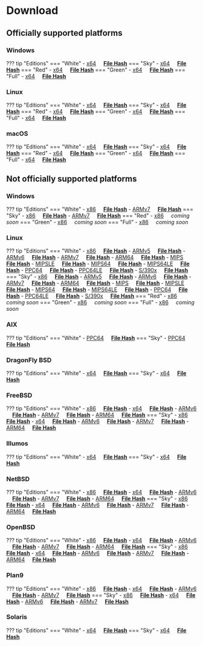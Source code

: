 # Download

## Officially supported platforms

### Windows

??? tip "Editions"
    === "White"
        - [x64](../../dl/1.0.1/white/windows/dixer_amd64.exe) &nbsp;&nbsp;&nbsp; **<a href="../../dl/?info=1.0.1/white/windows/dixer_amd64.exe" target="_blank">File Hash</a>**
    === "Sky"
        - [x64](../../dl/1.0.1/sky/windows/dixer_amd64.exe) &nbsp;&nbsp;&nbsp; **<a href="../../dl/?info=1.0.1/sky/windows/dixer_amd64.exe" target="_blank">File Hash</a>**
    === "Red"
        - [x64](../../dl/1.0.1/red/windows/dixer_amd64.exe) &nbsp;&nbsp;&nbsp; **<a href="../../dl/?info=1.0.1/red/windows/dixer_amd64.exe" target="_blank">File Hash</a>**
    === "Green"
        - [x64](../../dl/1.0.1/green/windows/dixer_amd64.exe) &nbsp;&nbsp;&nbsp; **<a href="../../dl/?info=1.0.1/green/windows/dixer_amd64.exe" target="_blank">File Hash</a>**
    === "Full"
        - [x64](../../dl/1.0.1/full/windows/dixer_amd64.exe) &nbsp;&nbsp;&nbsp; **<a href="../../dl/?info=1.0.1/full/windows/dixer_amd64.exe" target="_blank">File Hash</a>**

### Linux

??? tip "Editions"
    === "White"
        - [x64](../../dl/1.0.1/white/linux/dixer_amd64) &nbsp;&nbsp;&nbsp; **<a href="../../dl/?info=1.0.1/white/linux/dixer_amd64" target="_blank">File Hash</a>**
    === "Sky"
        - [x64](../../dl/1.0.1/sky/linux/dixer_amd64) &nbsp;&nbsp;&nbsp; **<a href="../../dl/?info=1.0.1/sky/linux/dixer_amd64" target="_blank">File Hash</a>**
    === "Red"
        - [x64](../../dl/1.0.1/red/linux/dixer_amd64) &nbsp;&nbsp;&nbsp; **<a href="../../dl/?info=1.0.1/red/linux/dixer_amd64" target="_blank">File Hash</a>**
    === "Green"
        - [x64](../../dl/1.0.1/green/linux/dixer_amd64) &nbsp;&nbsp;&nbsp; **<a href="../../dl/?info=1.0.1/green/linux/dixer_amd64" target="_blank">File Hash</a>**
    === "Full"
        - [x64](../../dl/1.0.1/full/linux/dixer_amd64) &nbsp;&nbsp;&nbsp; **<a href="../../dl/?info=1.0.1/full/linux/dixer_amd64" target="_blank">File Hash</a>**

### macOS

??? tip "Editions"
    === "White"
        - [x64](../../dl/1.0.1/white/darwin/dixer_amd64) &nbsp;&nbsp;&nbsp; **<a href="../../dl/?info=1.0.1/white/darwin/dixer_amd64" target="_blank">File Hash</a>**
    === "Sky"
        - [x64](../../dl/1.0.1/sky/darwin/dixer_amd64) &nbsp;&nbsp;&nbsp; **<a href="../../dl/?info=1.0.1/sky/darwin/dixer_amd64" target="_blank">File Hash</a>**
    === "Red"
        - [x64](../../dl/1.0.1/red/darwin/dixer_amd64) &nbsp;&nbsp;&nbsp; **<a href="../../dl/?info=1.0.1/red/darwin/dixer_amd64" target="_blank">File Hash</a>**
    === "Green"
        - [x64](../../dl/1.0.1/green/darwin/dixer_amd64) &nbsp;&nbsp;&nbsp; **<a href="../../dl/?info=1.0.1/green/darwin/dixer_amd64" target="_blank">File Hash</a>**
    === "Full"
        - [x64](../../dl/1.0.1/full/darwin/dixer_amd64) &nbsp;&nbsp;&nbsp; **<a href="../../dl/?info=1.0.1/full/darwin/dixer_amd64" target="_blank">File Hash</a>**

## Not officially supported platforms

### Windows

??? tip "Editions"
    === "White"
        - [x86](../../dl/1.0.1/white/windows/dixer_386.exe) &nbsp;&nbsp;&nbsp; **<a href="../../dl/?info=1.0.1/white/windows/dixer_386.exe" target="_blank">File Hash</a>**
        - [ARMv7](../../dl/1.0.1/white/windows/dixer_armV7.exe) &nbsp;&nbsp;&nbsp; **<a href="../../dl/?info=1.0.1/white/windows/dixer_armV7.exe" target="_blank">File Hash</a>**
    === "Sky"
        - [x86](../../dl/1.0.1/sky/windows/dixer_386.exe) &nbsp;&nbsp;&nbsp; **<a href="../../dl/?info=1.0.1/sky/windows/dixer_386.exe" target="_blank">File Hash</a>**
        - [ARMv7](../../dl/1.0.1/white/windows/dixer_armV7.exe) &nbsp;&nbsp;&nbsp; **<a href="../../dl/?info=1.0.1/sky/windows/dixer_armV7.exe" target="_blank">File Hash</a>**
    === "Red"
        - [x86](../../dl/1.0.1/red/windows/dixer_386.exe) &nbsp;&nbsp;&nbsp; *coming soon*
    === "Green"
        - [x86](../../dl/1.0.1/green/windows/dixer_386.exe) &nbsp;&nbsp;&nbsp; *coming soon*
    === "Full"
        - [x86](../../dl/1.0.1/full/windows/dixer_386.exe) &nbsp;&nbsp;&nbsp; *coming soon*

### Linux

??? tip "Editions"
    === "White"
        - [x86](../../dl/1.0.1/white/linux/dixer_386) &nbsp;&nbsp;&nbsp; **<a href="../../dl/?info=1.0.1/white/linux/dixer_386" target="_blank">File Hash</a>**
        - [ARMv5](../../dl/1.0.1/white/linux/dixer_armV5) &nbsp;&nbsp;&nbsp; **<a href="../../dl/?info=1.0.1/white/linux/dixer_armV5" target="_blank">File Hash</a>**
        - [ARMv6](../../dl/1.0.1/white/linux/dixer_armV6) &nbsp;&nbsp;&nbsp; **<a href="../../dl/?info=1.0.1/white/linux/dixer_armV6" target="_blank">File Hash</a>**
        - [ARMv7](../../dl/1.0.1/white/linux/dixer_armV7) &nbsp;&nbsp;&nbsp; **<a href="../../dl/?info=1.0.1/white/linux/dixer_armV7" target="_blank">File Hash</a>**
        - [ARM64](../../dl/1.0.1/white/linux/dixer_arm64) &nbsp;&nbsp;&nbsp; **<a href="../../dl/?info=1.0.1/white/linux/dixer_arm64" target="_blank">File Hash</a>**
        - [MIPS](../../dl/1.0.1/white/linux/dixer_mips) &nbsp;&nbsp;&nbsp; **<a href="../../dl/?info=1.0.1/white/linux/dixer_mips" target="_blank">File Hash</a>**
        - [MIPSLE](../../dl/1.0.1/white/linux/dixer_mipsle) &nbsp;&nbsp;&nbsp; **<a href="../../dl/?info=1.0.1/white/linux/dixer_mipsle" target="_blank">File Hash</a>**
        - [MIPS64](../../dl/1.0.1/white/linux/dixer_mips64) &nbsp;&nbsp;&nbsp; **<a href="../../dl/?info=1.0.1/white/linux/dixer_mips64" target="_blank">File Hash</a>**
        - [MIPS64LE](../../dl/1.0.1/white/linux/dixer_mips64le) &nbsp;&nbsp;&nbsp; **<a href="../../dl/?info=1.0.1/white/linux/dixer_mips64le" target="_blank">File Hash</a>**
        - [PPC64](../../dl/1.0.1/white/linux/dixer_ppc64) &nbsp;&nbsp;&nbsp; **<a href="../../dl/?info=1.0.1/white/linux/dixer_ppc64" target="_blank">File Hash</a>**
        - [PPC64LE](../../dl/1.0.1/white/linux/dixer_ppc64le) &nbsp;&nbsp;&nbsp; **<a href="../../dl/?info=1.0.1/white/linux/dixer_ppc64le" target="_blank">File Hash</a>**
        - [S/390x](../../dl/1.0.1/white/linux/dixer_s390x) &nbsp;&nbsp;&nbsp; **<a href="../../dl/?info=1.0.1/white/linux/dixer_s390x" target="_blank">File Hash</a>**
    === "Sky"
        - [x86](../../dl/1.0.1/sky/linux/dixer_386) &nbsp;&nbsp;&nbsp; **<a href="../../dl/?info=1.0.1/sky/linux/dixer_386" target="_blank">File Hash</a>**
        - [ARMv5](../../dl/1.0.1/sky/linux/dixer_armV5) &nbsp;&nbsp;&nbsp; **<a href="../../dl/?info=1.0.1/sky/linux/dixer_armV5" target="_blank">File Hash</a>**
        - [ARMv6](../../dl/1.0.1/sky/linux/dixer_armV6) &nbsp;&nbsp;&nbsp; **<a href="../../dl/?info=1.0.1/sky/linux/dixer_armV6" target="_blank">File Hash</a>**
        - [ARMv7](../../dl/1.0.1/sky/linux/dixer_armV7) &nbsp;&nbsp;&nbsp; **<a href="../../dl/?info=1.0.1/sky/linux/dixer_armV7" target="_blank">File Hash</a>**
        - [ARM64](../../dl/1.0.1/sky/linux/dixer_arm64) &nbsp;&nbsp;&nbsp; **<a href="../../dl/?info=1.0.1/sky/linux/dixer_arm64" target="_blank">File Hash</a>**
        - [MIPS](../../dl/1.0.1/sky/linux/dixer_mips) &nbsp;&nbsp;&nbsp; **<a href="../../dl/?info=1.0.1/sky/linux/dixer_mips" target="_blank">File Hash</a>**
        - [MIPSLE](../../dl/1.0.1/sky/linux/dixer_mipsle) &nbsp;&nbsp;&nbsp; **<a href="../../dl/?info=1.0.1/sky/linux/dixer_mipsle" target="_blank">File Hash</a>**
        - [MIPS64](../../dl/1.0.1/sky/linux/dixer_mips64) &nbsp;&nbsp;&nbsp; **<a href="../../dl/?info=1.0.1/sky/linux/dixer_mips64" target="_blank">File Hash</a>**
        - [MIPS64LE](../../dl/1.0.1/sky/linux/dixer_mips64le) &nbsp;&nbsp;&nbsp; **<a href="../../dl/?info=1.0.1/sky/linux/dixer_mips64le" target="_blank">File Hash</a>**
        - [PPC64](../../dl/1.0.1/sky/linux/dixer_ppc64) &nbsp;&nbsp;&nbsp; **<a href="../../dl/?info=1.0.1/sky/linux/dixer_ppc64" target="_blank">File Hash</a>**
        - [PPC64LE](../../dl/1.0.1/sky/linux/dixer_ppc64le) &nbsp;&nbsp;&nbsp; **<a href="../../dl/?info=1.0.1/sky/linux/dixer_ppc64le" target="_blank">File Hash</a>**
        - [S/390x](../../dl/1.0.1/sky/linux/dixer_s390x) &nbsp;&nbsp;&nbsp; **<a href="../../dl/?info=1.0.1/sky/linux/dixer_s390x" target="_blank">File Hash</a>**
    === "Red"
        - [x86](../../dl/1.0.1/red/linux/dixer_386) &nbsp;&nbsp;&nbsp; *coming soon*
    === "Green"
        - [x86](../../dl/1.0.1/green/linux/dixer_386) &nbsp;&nbsp;&nbsp; *coming soon*
    === "Full"
        - [x86](../../dl/1.0.1/full/linux/dixer_386) &nbsp;&nbsp;&nbsp; *coming soon*

### AIX

??? tip "Editions"
    === "White"
        - [PPC64](../../dl/1.0.1/white/aix/dixer_ppc64) &nbsp;&nbsp;&nbsp; **<a href="../../dl/?info=1.0.1/white/aix/dixer_ppc64" target="_blank">File Hash</a>**
    === "Sky"
        - [PPC64](../../dl/1.0.1/sky/aix/dixer_ppc64) &nbsp;&nbsp;&nbsp; **<a href="../../dl/?info=1.0.1/sky/aix/dixer_ppc64" target="_blank">File Hash</a>**

### DragonFly BSD

??? tip "Editions"
    === "White"
        - [x64](../../dl/1.0.1/white/dragonfly/dixer_amd64) &nbsp;&nbsp;&nbsp; **<a href="../../dl/?info=1.0.1/white/dragonfly/dixer_amd64" target="_blank">File Hash</a>**
    === "Sky"
        - [x64](../../dl/1.0.1/sky/dragonfly/dixer_amd64) &nbsp;&nbsp;&nbsp; **<a href="../../dl/?info=1.0.1/sky/dragonfly/dixer_amd64" target="_blank">File Hash</a>**

### FreeBSD

??? tip "Editions"
    === "White"
        - [x86](../../dl/1.0.1/white/freebsd/dixer_386) &nbsp;&nbsp;&nbsp; **<a href="../../dl/?info=1.0.1/white/freebsd/dixer_386" target="_blank">File Hash</a>**
        - [x64](../../dl/1.0.1/white/freebsd/dixer_amd64) &nbsp;&nbsp;&nbsp; **<a href="../../dl/?info=1.0.1/white/freebsd/dixer_amd64" target="_blank">File Hash</a>**
        - [ARMv6](../../dl/1.0.1/white/freebsd/dixer_armV6) &nbsp;&nbsp;&nbsp; **<a href="../../dl/?info=1.0.1/white/freebsd/dixer_armV6" target="_blank">File Hash</a>**
        - [ARMv7](../../dl/1.0.1/white/freebsd/dixer_armV7) &nbsp;&nbsp;&nbsp; **<a href="../../dl/?info=1.0.1/white/freebsd/dixer_armV7" target="_blank">File Hash</a>**
        - [ARM64](../../dl/1.0.1/white/freebsd/dixer_arm64) &nbsp;&nbsp;&nbsp; **<a href="../../dl/?info=1.0.1/white/freebsd/dixer_arm64" target="_blank">File Hash</a>**
    === "Sky"
        - [x86](../../dl/1.0.1/sky/freebsd/dixer_386) &nbsp;&nbsp;&nbsp; **<a href="../../dl/?info=1.0.1/sky/freebsd/dixer_386" target="_blank">File Hash</a>**
        - [x64](../../dl/1.0.1/sky/freebsd/dixer_amd64) &nbsp;&nbsp;&nbsp; **<a href="../../dl/?info=1.0.1/sky/freebsd/dixer_amd64" target="_blank">File Hash</a>**
        - [ARMv6](../../dl/1.0.1/sky/freebsd/dixer_armV6) &nbsp;&nbsp;&nbsp; **<a href="../../dl/?info=1.0.1/sky/freebsd/dixer_armV6" target="_blank">File Hash</a>**
        - [ARMv7](../../dl/1.0.1/sky/freebsd/dixer_armV7) &nbsp;&nbsp;&nbsp; **<a href="../../dl/?info=1.0.1/sky/freebsd/dixer_armV7" target="_blank">File Hash</a>**
        - [ARM64](../../dl/1.0.1/sky/freebsd/dixer_arm64) &nbsp;&nbsp;&nbsp; **<a href="../../dl/?info=1.0.1/sky/freebsd/dixer_arm64" target="_blank">File Hash</a>**

### Illumos

??? tip "Editions"
    === "White"
        - [x64](../../dl/1.0.1/white/illumos/dixer_amd64) &nbsp;&nbsp;&nbsp; **<a href="../../dl/?info=1.0.1/white/illumos/dixer_amd64" target="_blank">File Hash</a>**
    === "Sky"
        - [x64](../../dl/1.0.1/sky/illumos/dixer_amd64) &nbsp;&nbsp;&nbsp; **<a href="../../dl/?info=1.0.1/sky/illumos/dixer_amd64" target="_blank">File Hash</a>**

### NetBSD

??? tip "Editions"
    === "White"
        - [x86](../../dl/1.0.1/white/netbsd/dixer_386) &nbsp;&nbsp;&nbsp; **<a href="../../dl/?info=1.0.1/white/netbsd/dixer_386" target="_blank">File Hash</a>**
        - [x64](../../dl/1.0.1/white/netbsd/dixer_amd64) &nbsp;&nbsp;&nbsp; **<a href="../../dl/?info=1.0.1/white/netbsd/dixer_amd64" target="_blank">File Hash</a>**
        - [ARMv6](../../dl/1.0.1/white/netbsd/dixer_armV6) &nbsp;&nbsp;&nbsp; **<a href="../../dl/?info=1.0.1/white/netbsd/dixer_armV6" target="_blank">File Hash</a>**
        - [ARMv7](../../dl/1.0.1/white/netbsd/dixer_armV7) &nbsp;&nbsp;&nbsp; **<a href="../../dl/?info=1.0.1/white/netbsd/dixer_armV7" target="_blank">File Hash</a>**
        - [ARM64](../../dl/1.0.1/white/netbsd/dixer_arm64) &nbsp;&nbsp;&nbsp; **<a href="../../dl/?info=1.0.1/white/netbsd/dixer_arm64" target="_blank">File Hash</a>**
    === "Sky"
        - [x86](../../dl/1.0.1/sky/netbsd/dixer_386) &nbsp;&nbsp;&nbsp; **<a href="../../dl/?info=1.0.1/sky/netbsd/dixer_386" target="_blank">File Hash</a>**
        - [x64](../../dl/1.0.1/sky/netbsd/dixer_amd64) &nbsp;&nbsp;&nbsp; **<a href="../../dl/?info=1.0.1/sky/netbsd/dixer_amd64" target="_blank">File Hash</a>**
        - [ARMv6](../../dl/1.0.1/sky/netbsd/dixer_armV6) &nbsp;&nbsp;&nbsp; **<a href="../../dl/?info=1.0.1/sky/netbsd/dixer_armV6" target="_blank">File Hash</a>**
        - [ARMv7](../../dl/1.0.1/sky/netbsd/dixer_armV7) &nbsp;&nbsp;&nbsp; **<a href="../../dl/?info=1.0.1/sky/netbsd/dixer_armV7" target="_blank">File Hash</a>**
        - [ARM64](../../dl/1.0.1/sky/netbsd/dixer_arm64) &nbsp;&nbsp;&nbsp; **<a href="../../dl/?info=1.0.1/sky/netbsd/dixer_arm64" target="_blank">File Hash</a>**

### OpenBSD

??? tip "Editions"
    === "White"
        - [x86](../../dl/1.0.1/white/openbsd/dixer_386) &nbsp;&nbsp;&nbsp; **<a href="../../dl/?info=1.0.1/white/openbsd/dixer_386" target="_blank">File Hash</a>**
        - [x64](../../dl/1.0.1/white/openbsd/dixer_amd64) &nbsp;&nbsp;&nbsp; **<a href="../../dl/?info=1.0.1/white/openbsd/dixer_amd64" target="_blank">File Hash</a>**
        - [ARMv6](../../dl/1.0.1/white/openbsd/dixer_armV6) &nbsp;&nbsp;&nbsp; **<a href="../../dl/?info=1.0.1/white/openbsd/dixer_armV6" target="_blank">File Hash</a>**
        - [ARMv7](../../dl/1.0.1/white/openbsd/dixer_armV7) &nbsp;&nbsp;&nbsp; **<a href="../../dl/?info=1.0.1/white/openbsd/dixer_armV7" target="_blank">File Hash</a>**
        - [ARM64](../../dl/1.0.1/white/openbsd/dixer_arm64) &nbsp;&nbsp;&nbsp; **<a href="../../dl/?info=1.0.1/white/openbsd/dixer_arm64" target="_blank">File Hash</a>**
    === "Sky"
        - [x86](../../dl/1.0.1/sky/openbsd/dixer_386) &nbsp;&nbsp;&nbsp; **<a href="../../dl/?info=1.0.1/sky/openbsd/dixer_386" target="_blank">File Hash</a>**
        - [x64](../../dl/1.0.1/sky/openbsd/dixer_amd64) &nbsp;&nbsp;&nbsp; **<a href="../../dl/?info=1.0.1/sky/openbsd/dixer_amd64" target="_blank">File Hash</a>**
        - [ARMv6](../../dl/1.0.1/sky/openbsd/dixer_armV6) &nbsp;&nbsp;&nbsp; **<a href="../../dl/?info=1.0.1/sky/openbsd/dixer_armV6" target="_blank">File Hash</a>**
        - [ARMv7](../../dl/1.0.1/sky/openbsd/dixer_armV7) &nbsp;&nbsp;&nbsp; **<a href="../../dl/?info=1.0.1/sky/openbsd/dixer_armV7" target="_blank">File Hash</a>**
        - [ARM64](../../dl/1.0.1/sky/openbsd/dixer_arm64) &nbsp;&nbsp;&nbsp; **<a href="../../dl/?info=1.0.1/sky/openbsd/dixer_arm64" target="_blank">File Hash</a>**

### Plan9

??? tip "Editions"
    === "White"
        - [x86](../../dl/1.0.1/white/plan9/dixer_386) &nbsp;&nbsp;&nbsp; **<a href="../../dl/?info=1.0.1/white/plan9/dixer_386" target="_blank">File Hash</a>**
        - [x64](../../dl/1.0.1/white/plan9/dixer_amd64) &nbsp;&nbsp;&nbsp; **<a href="../../dl/?info=1.0.1/white/plan9/dixer_amd64" target="_blank">File Hash</a>**
        - [ARMv6](../../dl/1.0.1/white/plan9/dixer_armV6) &nbsp;&nbsp;&nbsp; **<a href="../../dl/?info=1.0.1/white/plan9/dixer_armV6" target="_blank">File Hash</a>**
        - [ARMv7](../../dl/1.0.1/white/plan9/dixer_armV7) &nbsp;&nbsp;&nbsp; **<a href="../../dl/?info=1.0.1/white/plan9/dixer_armV7" target="_blank">File Hash</a>**
    === "Sky"
        - [x86](../../dl/1.0.1/sky/plan9/dixer_386) &nbsp;&nbsp;&nbsp; **<a href="../../dl/?info=1.0.1/sky/plan9/dixer_386" target="_blank">File Hash</a>**
        - [x64](../../dl/1.0.1/sky/plan9/dixer_amd64) &nbsp;&nbsp;&nbsp; **<a href="../../dl/?info=1.0.1/sky/plan9/dixer_amd64" target="_blank">File Hash</a>**
        - [ARMv6](../../dl/1.0.1/sky/plan9/dixer_armV6) &nbsp;&nbsp;&nbsp; **<a href="../../dl/?info=1.0.1/sky/plan9/dixer_armV6" target="_blank">File Hash</a>**
        - [ARMv7](../../dl/1.0.1/sky/plan9/dixer_armV7) &nbsp;&nbsp;&nbsp; **<a href="../../dl/?info=1.0.1/sky/plan9/dixer_armV7" target="_blank">File Hash</a>**

### Solaris

??? tip "Editions"
    === "White"
        - [x64](../../dl/1.0.1/white/solaris/dixer_amd64) &nbsp;&nbsp;&nbsp; **<a href="../../dl/?info=1.0.1/white/solaris/dixer_amd64" target="_blank">File Hash</a>**
    === "Sky"
        - [x64](../../dl/1.0.1/sky/solaris/dixer_amd64) &nbsp;&nbsp;&nbsp; **<a href="../../dl/?info=1.0.1/sky/solaris/dixer_amd64" target="_blank">File Hash</a>**
